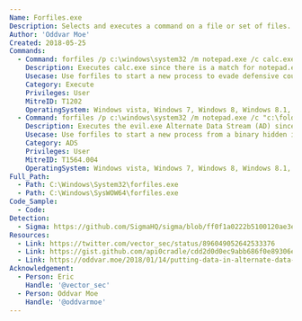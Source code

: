 ```yaml
---
Name: Forfiles.exe
Description: Selects and executes a command on a file or set of files. This command is useful for batch processing.
Author: 'Oddvar Moe'
Created: 2018-05-25
Commands:
  - Command: forfiles /p c:\windows\system32 /m notepad.exe /c calc.exe
    Description: Executes calc.exe since there is a match for notepad.exe in the c:\windows\System32 folder.
    Usecase: Use forfiles to start a new process to evade defensive counter measures
    Category: Execute
    Privileges: User
    MitreID: T1202
    OperatingSystem: Windows vista, Windows 7, Windows 8, Windows 8.1, Windows 10, Windows 11
  - Command: forfiles /p c:\windows\system32 /m notepad.exe /c "c:\folder\normal.dll:evil.exe"
    Description: Executes the evil.exe Alternate Data Stream (AD) since there is a match for notepad.exe in the c:\windows\system32 folder.
    Usecase: Use forfiles to start a new process from a binary hidden in an alternate data stream
    Category: ADS
    Privileges: User
    MitreID: T1564.004
    OperatingSystem: Windows vista, Windows 7, Windows 8, Windows 8.1, Windows 10, Windows 11
Full_Path:
  - Path: C:\Windows\System32\forfiles.exe
  - Path: C:\Windows\SysWOW64\forfiles.exe
Code_Sample:
  - Code:
Detection:
  - Sigma: https://github.com/SigmaHQ/sigma/blob/ff0f1a0222b5100120ae3e43df18593f904c69c0/rules/windows/process_creation/win_indirect_cmd.yml
Resources:
  - Link: https://twitter.com/vector_sec/status/896049052642533376
  - Link: https://gist.github.com/api0cradle/cdd2d0d0ec9abb686f0e89306e277b8f
  - Link: https://oddvar.moe/2018/01/14/putting-data-in-alternate-data-streams-and-how-to-execute-it/
Acknowledgement:
  - Person: Eric
    Handle: '@vector_sec'
  - Person: Oddvar Moe
    Handle: '@oddvarmoe'
---
```

